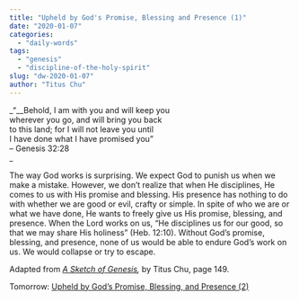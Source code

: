 ```yaml
---
title: "Upheld by God's Promise, Blessing and Presence (1)"
date: "2020-01-07"
categories: 
  - "daily-words"
tags: 
  - "genesis"
  - "discipline-of-the-holy-spirit"
slug: "dw-2020-01-07"
author: "Titus Chu"
---
```


_“__Behold, I am with you and will keep you  
wherever you go, and will bring you back  
to this land; for I will not leave you until  
I have done what I have promised you”  
– Genesis 32:28  
_

The way God works is surprising. We expect God to punish us when we make a mistake. However, we don’t realize that when He disciplines, He comes to us with His promise and blessing. His presence has nothing to do with whether we are good or evil, crafty or simple. In spite of who we are or what we have done, He wants to freely give us His promise, blessing, and presence. When the Lord works on us, “He disciplines us for our good, so that we may share His holiness” (Heb. 12:10). Without God’s promise, blessing, and presence, none of us would be able to endure God’s work on us. We would collapse or try to escape.

Adapted from _[A Sketch of Genesis](/book-gen-sketch "Go to the listing for this book."),_ by Titus Chu, page 149.

Tomorrow: [Upheld by God’s Promise, Blessing, and Presence (2)  
](/dw-2020-01-08)
